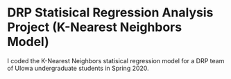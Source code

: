 # DRP Statisical Regression Analysis Project (K-Nearest Neighbors Model)

I coded the K-Nearest Neighbors statisical regression model for a DRP team of UIowa undergraduate students in Spring 2020.
